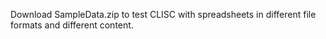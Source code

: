 Download SampleData.zip to test CLISC with spreadsheets in different file formats and different content.
